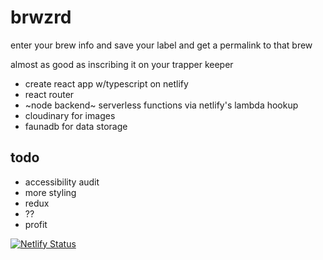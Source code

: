 # brwzrd

enter your brew info and save your label and get a permalink to that brew

almost as good as inscribing it on your trapper keeper

- create react app w/typescript on netlify
- react router
- ~node backend~ serverless functions via netlify's lambda hookup
- cloudinary for images
- faunadb for data storage

## todo

- accessibility audit
- more styling
- redux
- ??
- profit

[![Netlify Status](https://api.netlify.com/api/v1/badges/f9a2d2f9-5c7c-4848-a710-5a8bae5a0713/deploy-status)](https://app.netlify.com/sites/modest-bartik-77a284/deploys)
